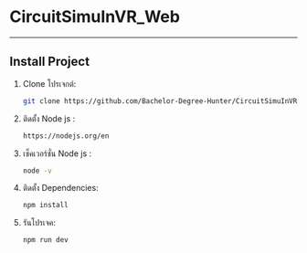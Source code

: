 # CircuitSimuInVR_Web

---

## Install Project

1. Clone โปรเจกต์:
   ```bash
   git clone https://github.com/Bachelor-Degree-Hunter/CircuitSimuInVR_Web.git
3. ติดตั้ง Node js :
    ```bash
    https://nodejs.org/en
4. เช็คเวอร์ชั่น Node js :
    ```bash
    node -v
5. ติดตั้ง Dependencies:
    ```bash
    npm install
6. รันโปรเจค:
    ```bash
    npm run dev
